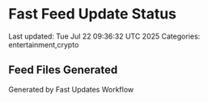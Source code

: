 # Fast Feed Update Status
Last updated: Tue Jul 22 09:36:32 UTC 2025
Categories: entertainment,crypto

## Feed Files Generated

Generated by Fast Updates Workflow
